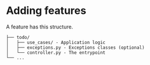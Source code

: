 # Adding features

A feature has this structure.

```
├── todo/
│   ├── use_cases/ - Application logic
│   ├── exceptions.py - Exceptions classes (optional)
│   └── controller.py - The entrypoint
└── ...
```